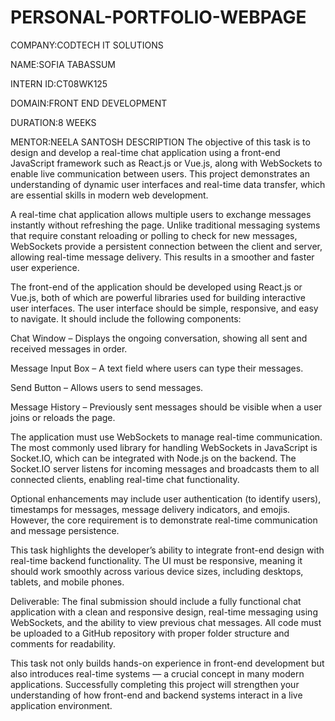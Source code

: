 # PERSONAL-PORTFOLIO-WEBPAGE
COMPANY:CODTECH IT SOLUTIONS

NAME:SOFIA TABASSUM

INTERN ID:CT08WK125

DOMAIN:FRONT END DEVELOPMENT

DURATION:8 WEEKS

MENTOR:NEELA SANTOSH
DESCRIPTION
The objective of this task is to design and develop a real-time chat application using a front-end JavaScript framework such as React.js or Vue.js, along with WebSockets to enable live communication between users. This project demonstrates an understanding of dynamic user interfaces and real-time data transfer, which are essential skills in modern web development.

A real-time chat application allows multiple users to exchange messages instantly without refreshing the page. Unlike traditional messaging systems that require constant reloading or polling to check for new messages, WebSockets provide a persistent connection between the client and server, allowing real-time message delivery. This results in a smoother and faster user experience.

The front-end of the application should be developed using React.js or Vue.js, both of which are powerful libraries used for building interactive user interfaces. The user interface should be simple, responsive, and easy to navigate. It should include the following components:

Chat Window – Displays the ongoing conversation, showing all sent and received messages in order.

Message Input Box – A text field where users can type their messages.

Send Button – Allows users to send messages.

Message History – Previously sent messages should be visible when a user joins or reloads the page.

The application must use WebSockets to manage real-time communication. The most commonly used library for handling WebSockets in JavaScript is Socket.IO, which can be integrated with Node.js on the backend. The Socket.IO server listens for incoming messages and broadcasts them to all connected clients, enabling real-time chat functionality.

Optional enhancements may include user authentication (to identify users), timestamps for messages, message delivery indicators, and emojis. However, the core requirement is to demonstrate real-time communication and message persistence.

This task highlights the developer’s ability to integrate front-end design with real-time backend functionality. The UI must be responsive, meaning it should work smoothly across various device sizes, including desktops, tablets, and mobile phones.

Deliverable:
The final submission should include a fully functional chat application with a clean and responsive design, real-time messaging using WebSockets, and the ability to view previous chat messages. All code must be uploaded to a GitHub repository with proper folder structure and comments for readability.

This task not only builds hands-on experience in front-end development but also introduces real-time systems — a crucial concept in many modern applications. Successfully completing this project will strengthen your understanding of how front-end and backend systems interact in a live application environment.
